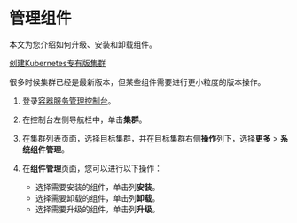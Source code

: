 # 管理组件

本文为您介绍如何升级、安装和卸载组件。

[创建Kubernetes专有版集群](/cn.zh-CN/Kubernetes集群用户指南/集群/创建集群/创建Kubernetes专有版集群.md)

很多时候集群已经是最新版本，但某些组件需要进行更小粒度的版本操作。

1.  登录[容器服务管理控制台](https://cs.console.aliyun.com)。

2.  在控制台左侧导航栏中，单击**集群**。

3.  在集群列表页面，选择目标集群，并在目标集群右侧**操作**列下，选择**更多** \> **系统组件管理**。

4.  在**组件管理**页面，您可以进行以下操作：

    -   选择需要安装的组件，单击列**安装**。
    -   选择需要卸载的组件，单击列**卸载**。
    -   选择需要升级的组件，单击列**升级**。

